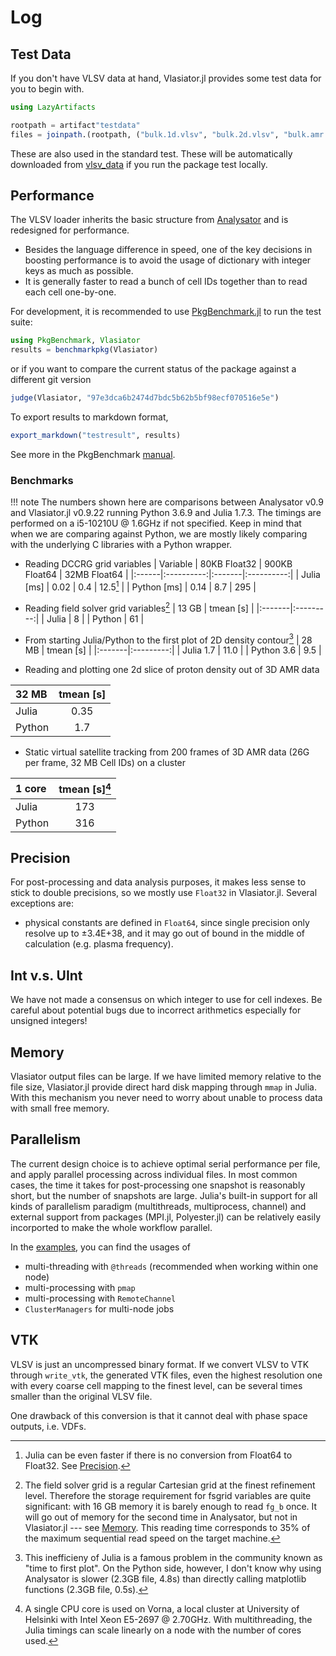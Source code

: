 # Log

## Test Data

If you don't have VLSV data at hand, Vlasiator.jl provides some test data for you to begin with.

```julia
using LazyArtifacts

rootpath = artifact"testdata"
files = joinpath.(rootpath, ("bulk.1d.vlsv", "bulk.2d.vlsv", "bulk.amr.vlsv"))
```

These are also used in the standard test. These will be automatically downloaded from [vlsv_data](https://github.com/henry2004y/vlsv_data) if you run the package test locally.

## Performance

The VLSV loader inherits the basic structure from [Analysator](https://github.com/fmihpc/analysator) and is redesigned for performance.

* Besides the language difference in speed, one of the key decisions in boosting performance is to avoid the usage of dictionary with integer keys as much as possible.
* It is generally faster to read a bunch of cell IDs together than to read each cell one-by-one.

For development, it is recommended to use [PkgBenchmark.jl](https://github.com/JuliaCI/PkgBenchmark.jl) to run the test suite:

```julia
using PkgBenchmark, Vlasiator
results = benchmarkpkg(Vlasiator)
```

or if you want to compare the current status of the package against a different git version

```julia
judge(Vlasiator, "97e3dca6b2474d7bdc5b62b5bf98ecf070516e5e")
```

To export results to markdown format,

```julia
export_markdown("testresult", results)
```

See more in the PkgBenchmark [manual](https://juliaci.github.io/PkgBenchmark.jl/dev/).

### Benchmarks

!!! note
    The numbers shown here are comparisons between Analysator v0.9 and Vlasiator.jl v0.9.22 running Python 3.6.9 and Julia 1.7.3. The timings are performed on a i5-10210U @ 1.6GHz if not specified. Keep in mind that when we are comparing against Python, we are mostly likely comparing with the underlying C libraries with a Python wrapper.

* Reading DCCRG grid variables
| Variable | 80KB Float32 | 900KB Float64 | 32MB Float64 |
|:------|:----------:|:-------|:----------:|
| Julia  [ms] | 0.02 | 0.4 | 12.5[^1] |
| Python [ms] | 0.14 | 8.7  | 295 |

[^1]: Julia can be even faster if there is no conversion from Float64 to Float32. See [Precision](#precision).

* Reading field solver grid variables[^2]
| 13 GB  | tmean [s] |
|:-------|:---------:|
| Julia  | 8   |
| Python | 61  |

[^2]: The field solver grid is a regular Cartesian grid at the finest refinement level. Therefore the storage requirement for fsgrid variables are quite significant: with 16 GB memory it is barely enough to read `fg_b` once. It will go out of memory for the second time in Analysator, but not in Vlasiator.jl --- see [Memory](#memory). This reading time corresponds to 35% of the maximum sequential read speed on the target machine.

* From starting Julia/Python to the first plot of 2D density contour[^3]
| 28 MB  | tmean [s] |
|:-------|:---------:|
| Julia 1.7  | 11.0  |
| Python 3.6 | 9.5   |

[^3]: This inefficieny of Julia is a famous problem in the community known as "time to first plot". On the Python side, however, I don't know why using Analysator is slower (2.3GB file, 4.8s) than directly calling matplotlib functions (2.3GB file, 0.5s).

* Reading and plotting one 2d slice of proton density out of 3D AMR data

| 32 MB  | tmean [s] |
|:-------|:---------:|
| Julia  | 0.35  |
| Python | 1.7   |

* Static virtual satellite tracking from 200 frames of 3D AMR data (26G per frame, 32 MB Cell IDs) on a cluster

| 1 core | tmean [s][^4] |
|:-------|:---------:|
| Julia  | 173   |
| Python | 316   |

[^4]: A single CPU core is used on Vorna, a local cluster at University of Helsinki with Intel Xeon E5-2697 @ 2.70GHz. With multithreading, the Julia timings can scale linearly on a node with the number of cores used.

## Precision

For post-processing and data analysis purposes, it makes less sense to stick to double precisions, so we mostly use `Float32` in Vlasiator.jl. Several exceptions are:

* physical constants are defined in `Float64`, since single precision only resolve up to ±3.4E+38, and it may go out of bound in the middle of calculation (e.g. plasma frequency).

## Int v.s. UInt

We have not made a consensus on which integer to use for cell indexes. Be careful about potential bugs due to incorrect arithmetics especially for unsigned integers!

## Memory

Vlasiator output files can be large. If we have limited memory relative to the file size, Vlasiator.jl provide direct hard disk mapping through `mmap` in Julia. With this mechanism you never need to worry about unable to process data with small free memory.

## Parallelism

The current design choice is to achieve optimal serial performance per file, and apply parallel processing across individual files. In most common cases, the time it takes for post-processing one snapshot is reasonably short, but the number of snapshots are large. Julia's built-in support for all kinds of parallelism paradigm (multithreads, multiprocess, channel) and external support from packages (MPI.jl, Polyester.jl) can be relatively easily incorported to make the whole workflow parallel.

In the [examples](https://github.com/henry2004y/Vlasiator.jl/tree/master/examples), you can find the usages of

* multi-threading with `@threads` (recommended when working within one node)
* multi-processing with `pmap` 
* multi-processing with `RemoteChannel`
* `ClusterManagers` for multi-node jobs

## VTK

VLSV is just an uncompressed binary format. If we convert VLSV to VTK through `write_vtk`, the generated VTK files, even the highest resolution one with every coarse cell mapping to the finest level, can be several times smaller than the original VLSV file.

One drawback of this conversion is that it cannot deal with phase space outputs, i.e. VDFs.